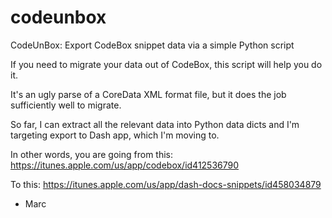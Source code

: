 codeunbox
=========

CodeUnBox: Export CodeBox snippet data via a simple Python script

If you need to migrate your data out of CodeBox, this script will
help you do it.

It's an ugly parse of a CoreData XML format file, but it does the
job sufficiently well to migrate.

So far, I can extract all the relevant data into Python data dicts
and I'm targeting export to Dash app, which I'm moving to.

In other words, you are going from this:
https://itunes.apple.com/us/app/codebox/id412536790

To this:
https://itunes.apple.com/us/app/dash-docs-snippets/id458034879

- Marc